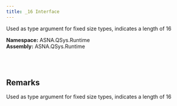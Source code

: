 ```yaml
---
title: _16 Interface
---
```


Used as type argument for fixed size types, indicates a length of 16

**Namespace:** ASNA.QSys.Runtime <br/>
**Assembly:** ASNA.QSys.Runtime

<br>
<br>

## Remarks

Used as type argument for fixed size types, indicates a length of 16

[//]: # ($$TODO: Complete the Remarks section.)

<br>
<br>

